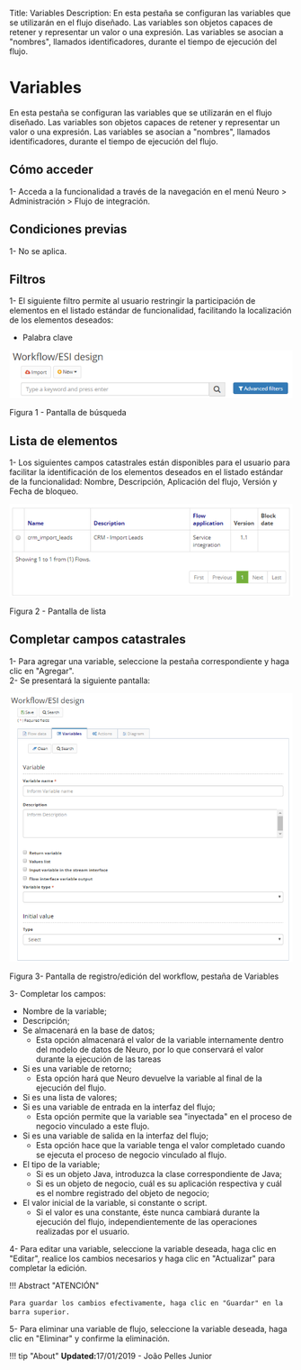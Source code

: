 Title: Variables
Description: En esta pestaña se configuran las variables que se utilizarán en el flujo diseñado. Las variables son objetos capaces de retener y representar un valor o una expresión. Las variables se asocian a "nombres", llamados identificadores, durante el tiempo de ejecución del flujo.   

# Variables 

En esta pestaña se configuran las variables que se utilizarán en el flujo diseñado. Las variables son objetos capaces de retener y representar un valor o una expresión. Las variables se asocian a "nombres", llamados identificadores, durante el tiempo de ejecución del flujo.  

## Cómo acceder

1- Acceda a la funcionalidad a través de la navegación en el menú Neuro > Administración > Flujo de integración.  

## Condiciones previas

1- No se aplica. 

## Filtros

1- El siguiente filtro permite al usuario restringir la participación de elementos en el listado estándar de funcionalidad, facilitando la localización de los elementos deseados:    

- Palabra clave    

![Screenshot](images/Variables-fig01.png) 

Figura 1 - Pantalla de búsqueda

## Lista de elementos 

1- Los siguientes campos catastrales están disponibles para el usuario para facilitar la identificación de los elementos deseados en el listado estándar de la funcionalidad: Nombre, Descripción, Aplicación del flujo, Versión y Fecha de bloqueo.  

![Screenshot](images/Variables-fig02.png) 

Figura 2 - Pantalla de lista   

## Completar campos catastrales   

1- Para agregar una variable, seleccione la pestaña correspondiente y haga clic en "Agregar".    
2- Se presentará la siguiente pantalla:    

![Screenshot](images/Variables-fig03.png)

Figura 3- Pantalla de registro/edición del workflow, pestaña de Variables  

3- Completar los campos:    

- Nombre de la variable;  
- Descripción;  
- Se almacenará en la base de datos;  
	- Esta opción almacenará el valor de la variable internamente dentro del modelo de datos de Neuro, por lo que conservará el valor durante la ejecución de las tareas   
- Si es una variable de retorno;   
	- Esta opción hará que Neuro devuelve la variable al final de la ejecución del flujo.    
- Si es una lista de valores;  
- Si es una variable de entrada en la interfaz del flujo;  
	- Esta opción permite que la variable sea "inyectada" en el proceso de negocio vinculado a este flujo.    
- Si es una variable de salida en la interfaz del flujo;   
	- Esta opción hace que la variable tenga el valor completado cuando se ejecuta el proceso de negocio vinculado al flujo.   
- El tipo de la variable;  
	- Si es un objeto Java, introduzca la clase correspondiente de Java;   
	- Si es un objeto de negocio, cuál es su aplicación respectiva y cuál es el nombre registrado del objeto de negocio;   
- El valor inicial de la variable, si constante o script.    
	- Si el valor es una constante, éste nunca cambiará durante la ejecución del flujo, independientemente de las operaciones realizadas por el usuario.   

4- Para editar una variable, seleccione la variable deseada, haga clic en "Editar", realice los cambios necesarios y haga clic en "Actualizar" para completar la edición.   

!!! Abstract "ATENCIÓN"  

    Para guardar los cambios efectivamente, haga clic en "Guardar" en la barra superior. 

5- Para eliminar una variable de flujo, seleccione la variable deseada, haga clic en "Eliminar" y confirme la eliminación.  
	

!!! tip "About"
    <b>Updated:</b>17/01/2019 - João Pelles Junior
